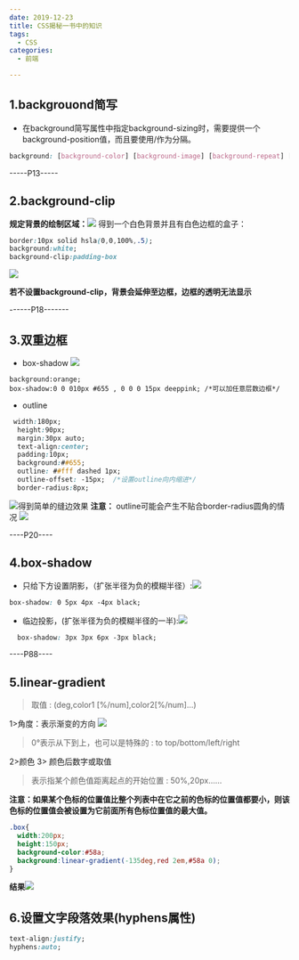 ```yaml
---
date: 2019-12-23
title: CSS揭秘一书中的知识
tags:
  - CSS
categories:
  - 前端

---
```


## 1.backgrouond简写
  -  在background简写属性中指定background-sizing时，需要提供一个background-position值，而且要使用/作为分隔。
 ```css
background: [background-color] [background-image] [background-repeat] [background-attachment] [background-position] / [ background-size] [background-origin] [background-clip];
```

-----P13-----
## 2.background-clip
**规定背景的绘制区域：**![](https://upload-images.jianshu.io/upload_images/14911395-4ebd260b354f17dd.png?imageMogr2/auto-orient/strip%7CimageView2/2/w/1240)
得到一个白色背景并且有白色边框的盒子：
```css
border:10px solid hsla(0,0,100%,.5);
background:white;
background-clip:padding-box
```
![](https://upload-images.jianshu.io/upload_images/14911395-487315fd74eeadcd.png?imageMogr2/auto-orient/strip%7CimageView2/2/w/1240)

 **若不设置background-clip，背景会延伸至边框，边框的透明无法显示**

------P18-------
## 3.双重边框
- box-shadow
![](https://upload-images.jianshu.io/upload_images/14911395-0e08160fd3115f5e.png?imageMogr2/auto-orient/strip%7CimageView2/2/w/1240)
```
background:orange;
box-shadow:0 0 010px #655 , 0 0 0 15px deeppink; /*可以加任意层数边框*/
```

- outline
```css
 width:180px;
  height:90px;
  margin:30px auto;
  text-align:center; 
  padding:10px;
  background:##655;
  outline: ##fff dashed 1px;
  outline-offset: -15px;  /*设置outline向内缩进*/
  border-radius:8px;
```

![得到简单的缝边效果](https://upload-images.jianshu.io/upload_images/14911395-d2f82fae991b64ac.png?imageMogr2/auto-orient/strip%7CimageView2/2/w/1240)
**注意：** outline可能会产生不贴合border-radius圆角的情况
![](https://upload-images.jianshu.io/upload_images/14911395-81cf8c8bb2f03b0d.png?imageMogr2/auto-orient/strip%7CimageView2/2/w/1240)

----P20----
## 4.box-shadow

- 只给下方设置阴影，（扩张半径为负的模糊半径）:![](https://upload-images.jianshu.io/upload_images/14911395-fafd034ec1d6ac9d.png?imageMogr2/auto-orient/strip%7CimageView2/2/w/1240)
```css
box-shadow: 0 5px 4px -4px black;
```

- 临边投影，(扩张半径为负的模糊半径的一半):![](https://upload-images.jianshu.io/upload_images/14911395-72a613e0e91b95ce.png?imageMogr2/auto-orient/strip%7CimageView2/2/w/1240)
```css
  box-shadow: 3px 3px 6px -3px black;
```

----P88----

## 5.linear-gradient
> 取值 : (deg,color1 [%/num],color2[%/num]...)

1>角度：表示渐变的方向
![](https://upload-images.jianshu.io/upload_images/14911395-52ffdd40b83ed1bd.png?imageMogr2/auto-orient/strip%7CimageView2/2/w/1240)
>0°表示从下到上，也可以是特殊的 : to  top/bottom/left/right

2>颜色
3> 颜色后数字或取值
>表示指某个颜色值距离起点的开始位置 : 50%,20px......

**注意：如果某个色标的位置值比整个列表中在它之前的色标的位置值都要小，则该色标的位置值会被设置为它前面所有色标位置值的最大值。**
```css
.box{
  width:200px;
  height:150px;
  background-color:#58a;
  background:linear-gradient(-135deg,red 2em,#58a 0);
}
```

**结果**![](https://upload-images.jianshu.io/upload_images/14911395-0577c120832d0804.png?imageMogr2/auto-orient/strip%7CimageView2/2/w/1240)

## 6.设置文字段落效果(hyphens属性)
```css
text-align:justify;
hyphens:auto;
```
